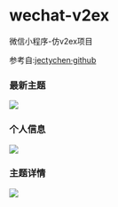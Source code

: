 # wechat-v2ex

微信小程序-仿v2ex项目

参考自:[jectychen·github](https://github.com/jectychen/wechat-v2ex)

### 最新主题
![](http://oyy9gorf8.bkt.clouddn.com/v2ex1.png)

### 个人信息
![](http://oyy9gorf8.bkt.clouddn.com/v2ex3.png)

### 主题详情
![](http://oyy9gorf8.bkt.clouddn.com/v2ex2.png)


